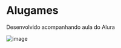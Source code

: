 # Alugames

Desenvolvido acompanhando aula do Alura

![image](https://github.com/user-attachments/assets/a8fd59ef-900c-43ac-82c6-f96351f39b7b)
